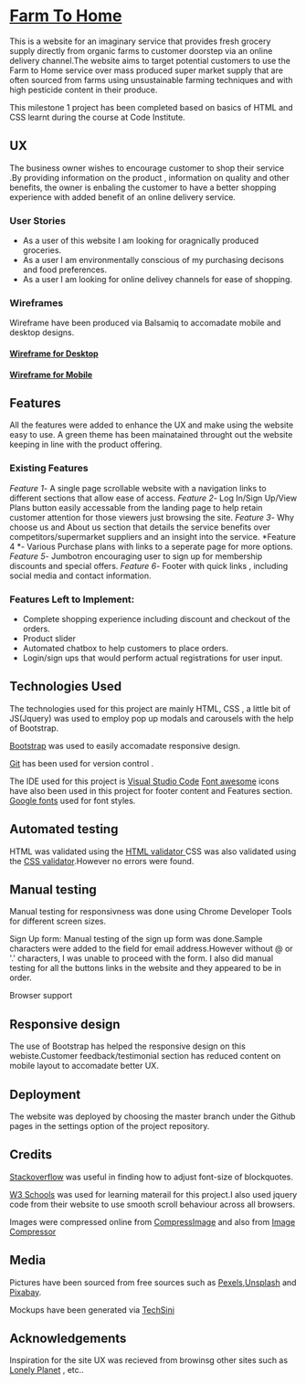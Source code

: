 # [Farm To Home](https://may201.github.io/Farm-To-Home-/)
 This is a website for an imaginary service that provides fresh grocery supply directly from  organic farms to customer doorstep via an online delivery channel.The website aims to target potential customers to use the Farm to Home service over mass produced super market supply that are often sourced from farms using unsustainable farming techniques and with high pesticide content in their produce. 

 This milestone 1 project has been completed based on basics of HTML and CSS  learnt during the course at Code Institute.

## UX


The business owner wishes to encourage customer to shop their service .By providing information on the product , information on quality and other benefits, the owner is enbaling the customer to have a better shopping experience with added benefit of an online delivery service.

### User Stories


* As a  user of this website I am looking for oragnically produced groceries.
* As a user I am environmentally conscious of my purchasing decisons and food preferences.
* As a user I am looking for online delivey channels for ease of shopping.

### Wireframes

Wireframe  have been produced via Balsamiq to accomadate mobile and desktop designs.

#### [Wireframe for Desktop ](img/desktop.png)

#### [Wireframe for Mobile ](img/mobile.png)

## Features 

All the features were added to enhance the UX and make using the website easy to use.
A green theme has been mainatained throught out the website keeping in line with the product offering.

### Existing Features

 *Feature 1*- 
A single page scrollable website with a navigation links to different sections that allow ease of access.
 *Feature 2*-
Log In/Sign Up/View Plans button easily accessable from the landing page to help retain customer attention for those viewers just browsing the site.
 *Feature 3*-
 Why choose us and About us section that details the service benefits over competitors/supermarket suppliers and an insight into the service.
 *Feature 4 *-
Various Purchase plans with links to a seperate page for more options.
 *Feature 5*-
Jumbotron encouraging user to sign up for membership discounts and special offers.
 *Feature 6*-
Footer with quick links , including social media and contact information.


### Features Left to Implement:

* Complete shopping experience including discount and checkout of the orders.
* Product slider
* Automated chatbox to help customers to place orders.
* Login/sign ups that would perform actual registrations for user input.


## Technologies Used


 The technologies used for this project are mainly HTML, CSS , a little bit of JS(Jquery) was used to employ pop up modals and carousels with the help of Bootstrap.

 [Bootstrap](https://getbootstrap.com/) was used to easily accomadate responsive design.

 [Git](https://github.com/) has been used for version control .

 The IDE used for this project is [Visual Studio Code](https://code.visualstudio.com/)
 [Font awesome](https://fontawesome.com/) icons have also been used in this project for footer content and Features section.
 [Google fonts](https://fonts.google.com/) used for font styles.
 
 ## Automated testing
 HTML was validated using the [HTML validator ](https://validator.w3.org/)
 CSS was also validated using the [CSS validator](https://jigsaw.w3.org/css-validator/).However no errors were found.


## Manual testing

Manual testing for responsivness was done using Chrome Developer Tools for different screen sizes.

Sign Up form:
Manual testing of the sign up form was done.Sample characters were added to the field for email address.However without @ or '.' characters, I was unable to proceed with the form.
I also did manual testing for all the buttons links in the website and they appeared to be in order.

Browser support

## Responsive design
The use of Bootstrap has helped the responsive design on this webiste.Customer feedback/testimonial section has reduced content on mobile layout to accomadate better UX.

## Deployment
The website was deployed by choosing the master branch under the Github pages in the settings option of the project repository.

## Credits
[Stackoverflow](https://stackoverflow.com/) was useful in finding how to adjust font-size of blockquotes.

[W3 Schools](https://www.w3schools.com/html/) was used for learning materail for this project.I also used jquery code from their website to use smooth scroll behaviour across all browsers.

Images were compressed online from [CompressImage](https://compressimage.toolur.com/) and also from [Image Compressor](https://imagecompressor.com/)

## Media
 Pictures have been sourced from free sources such as [Pexels](https://www.pexels.com/),[Unsplash](https://unsplash.com/) and [Pixabay](https://pixabay.com/).

Mockups have been generated via [TechSini](https://techsini.com/multi-mockup/index.php)

 ## Acknowledgements


 Inspiration for the site UX was recieved from browinsg other sites such as [Lonely Planet](https://www.lonelyplanet.com/) , etc..

 
 


